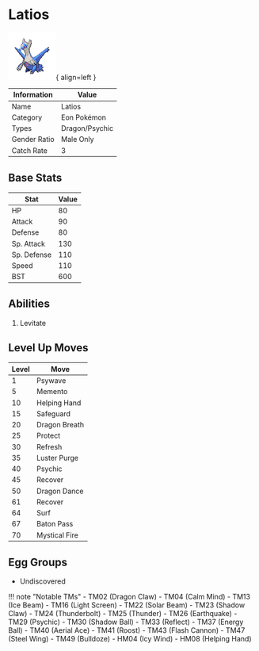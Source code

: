 # Latios

![Latios](../images/pokemon/381.png){ align=left }

| Information | Value |
|------------|--------|
| Name | Latios |
| Category | Eon Pokémon |
| Types | Dragon/Psychic |
| Gender Ratio | Male Only |
| Catch Rate | 3 |

## Base Stats

| Stat | Value |
|------|-------|
| HP | 80 |
| Attack | 90 |
| Defense | 80 |
| Sp. Attack | 130 |
| Sp. Defense | 110 |
| Speed | 110 |
| BST | 600 |

## Abilities
1. Levitate

## Level Up Moves
| Level | Move |
|-------|------|
| 1 | Psywave |
| 5 | Memento |
| 10 | Helping Hand |
| 15 | Safeguard |
| 20 | Dragon Breath |
| 25 | Protect |
| 30 | Refresh |
| 35 | Luster Purge |
| 40 | Psychic |
| 45 | Recover |
| 50 | Dragon Dance |
| 61 | Recover |
| 64 | Surf |
| 67 | Baton Pass |
| 70 | Mystical Fire |

## Egg Groups
- Undiscovered

!!! note "Notable TMs"
    - TM02 (Dragon Claw)
    - TM04 (Calm Mind)
    - TM13 (Ice Beam)
    - TM16 (Light Screen)
    - TM22 (Solar Beam)
    - TM23 (Shadow Claw)
    - TM24 (Thunderbolt)
    - TM25 (Thunder)
    - TM26 (Earthquake)
    - TM29 (Psychic)
    - TM30 (Shadow Ball)
    - TM33 (Reflect)
    - TM37 (Energy Ball)
    - TM40 (Aerial Ace)
    - TM41 (Roost)
    - TM43 (Flash Cannon)
    - TM47 (Steel Wing)
    - TM49 (Bulldoze)
    - HM04 (Icy Wind)
    - HM08 (Helping Hand)

